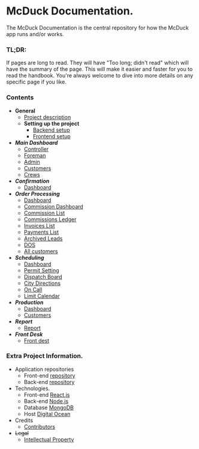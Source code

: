 # McDuck Documentation.

The McDuck Documentation is the central repository for how the McDuck app runs and/or works.

### TL;DR: 
If pages are long to read. They will have "Too long; didn't read" which will have the summary of the page. 
This will make it easier and faster for you to read the handbook. 
You're always welcome to dive into more details on any specific page if you like.

### Contents

* **General**
  * [Project description](/general/description/README.md)
  * **Setting up the project**
    * [Backend setup](/general/project-setup/README.md)
    * [Frontend setup](/general/project-setup/README.md)
* **_Main Dashboard_**
  * [Controller](/main/controller/README.md)
  * [Foreman](/main/foreman/README.md)
  * [Admin](/main/admin/README.md)
  * [Customers](/main/customers/README.md)
  * [Crews](/main/crews/README.md)
* **_Confirmation_**
  * [Dashboard](/confirmation/dashboard/README.md)
* **_Order Processing_**
  * [Dashboard](/orderprocessing/dashboard/README.md)
  * [Commission Dashboard](/orderprocessing/commission-dashboard/README.md)
  * [Commission List](/orderprocessing/commission-list/README.md)
  * [Commissions Ledger](/orderprocessing/commissions-ledger/README.md)
  * [Invoices List](/orderprocessing/invoices-list/README.md)
  * [Payments List](/orderprocessing/payments-list/README.md)
  * [Archived Leads](/orderprocessing/archived-leads/README.md)
  * [DOS](/orderprocessing/dos/README.md)
  * [All customers](/orderprocessing/all-customers/README.md)
* **_Scheduling_**
  * [Dashboard](/scheduling/dashboard/README.md)
  * [Permit Setting](/scheduling/permit-setting/README.md)
  * [Dispatch Board](/scheduling/dispatch-board/README.md)
  * [City Directions](/scheduling/city-direction/README.md)
  * [On Call](/scheduling/on-call/README.md)
  * [Limit Calendar](/scheduling/limit-calendar/README.md)
* **_Production_**
  * [Dashboard](/production/dashboard/README.md)
  * [Customers](/production/customers/README.md)
* **_Report_**
  * [Report](/report/reports/README.md)
* **_Front Desk_**
  * [Front dest](/frontdesk/customers/README.md)

### Extra Project Information.
* Application repositories
  * Front-end [repository](https://github.com/monergy/mcduck_frontend)
  * Back-end [repository](https://github.com/monergy/McDuck)
* Technologies.
  * Front-end [React.js](https://reactjs.org/)
  * Back-end [Node.js](https://nodejs.org/en/)
  * Database [MongoDB](https://www.mongodb.com/)
  * Host [Digital Ocean](https://docs.digitalocean.com/)
* Credits
  * [Contributors](/credits/README.md)
* ~~Legal~~
  * [Intellectual Property](/legal/intellectual-property/README.md)
